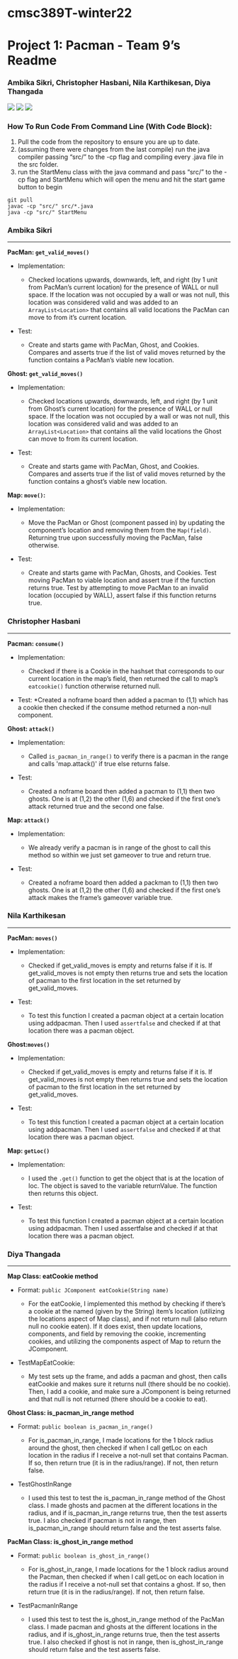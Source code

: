 # cmsc389T-winter22

# Project 1: Pacman - Team 9’s Readme

###      Ambika Sikri, Christopher Hasbani, Nila Karthikesan, Diya Thangada

![](2022-01-10-14-20-00.png)
![](2022-01-10-14-14-54.png)
![](2022-01-10-14-17-30.png)


### How To Run Code From Command Line (With Code Block):
1. Pull the code from the repository to ensure you are up to date.
2. (assuming there were changes from the last compile) run the java compiler passing “src/” to the -cp flag and compiling every .java file in the src folder.
3. run the StartMenu class with the java command and pass “src/” to the -cp flag and StartMenu which will open the menu and hit the start game button to begin
```
git pull
javac -cp "src/" src/*.java
java -cp "src/" StartMenu
```

### Ambika Sikri
***
**PacMan: `get_valid_moves()`** 
* Implementation: 
    * Checked locations upwards, downwards, left, and right (by 1 unit from PacMan’s current location) for the presence of WALL or null space. If the location was not occupied by a wall or was not null, this location was considered valid and was added to an `ArrayList<Location>` that contains all valid locations the PacMan can move to from it’s current location. 

* Test: 
    * Create and starts game with PacMan, Ghost, and Cookies. Compares and  asserts true if the list of valid moves returned by the function contains a PacMan’s viable new location. 

**Ghost: `get_valid_moves()`** 
* Implementation: 
    * Checked locations upwards, downwards, left, and right (by 1 unit from Ghost’s current location) for the presence of WALL or null space. If the location was not occupied by a wall or was not null, this location was considered valid and was added to an `ArrayList<Location>` that contains all the valid locations the Ghost can move to from its current location. 

* Test: 
    * Create and starts game with PacMan, Ghost, and Cookies. Compares and asserts true if the list of valid moves returned by the function contains a ghost’s viable new location. 

**Map: `move()`:**
* Implementation:
    * Move the PacMan or Ghost (component passed in) by updating the component’s location and removing them from the `Map(field)`. Returning true upon successfully moving the PacMan, false otherwise. 

* Test: 
    * Create and starts game with PacMan, Ghosts, and Cookies. Test moving PacMan to viable location and assert true if the function returns true. Test by attempting to move PacMan to an invalid location (occupied by WALL), assert false if this function returns true. 

### Christopher Hasbani
***
**Pacman: `consume()`**
* Implementation: 
    * Checked if there is a Cookie in the hashset that corresponds to our current location in the map’s field, then returned the call to map’s `eatcookie()` function otherwise returned null.

* Test: 
    *Created a noframe board then added a pacman to (1,1) which has a cookie then checked if the consume method returned a non-null component.

**Ghost: `attack()`**
* Implementation:
    * Called `is_pacman_in_range()` to verify there is a pacman in the range and calls 'map.attack()' if true else returns false.

* Test: 
    * Created a noframe board then added a pacman to (1,1) then two ghosts. One is at (1,2) the other (1,6) and checked if the first one’s attack returned true and the second one false.

**Map: `attack()`**
* Implementation: 
    * We already verify a pacman is in range of the ghost to call this method so within we just set gameover to true and return true.

* Test: 
    * Created a noframe board then added a packman to (1,1) then two ghosts. One is at (1,2) the other (1,6) and checked if the first one’s attack makes the frame’s gameover variable true.

### Nila Karthikesan
***
**PacMan: `moves()`** 
* Implementation: 
    * Checked if get_valid_moves is empty and returns false if it is. If get_valid_moves is not empty then returns true and sets the location of pacman to the first location in the set returned by get_valid_moves. 

* Test: 
    * To test this function I created a pacman object at a certain location using addpacman. Then I used `assertfalse` and checked if at that location there was a pacman object. 

**Ghost:`moves()`** 
* Implementation:
    * Checked if get_valid_moves is empty and returns false if it is. If get_valid_moves is not empty then returns true and sets the location of pacman to the first location in the set returned by get_valid_moves. 

* Test:
    * To test this function I created a pacman object at a certain location using addpacman. Then I used `assertfalse` and checked if at that location there was a pacman object. 

**Map: `getLoc()`**
* Implementation: 
    * I used the `.get()` function to get the object that is at the location of loc. The object is saved to the variable returnValue. The function then returns this object. 

* Test:
    * To test this function I created a pacman object at a certain location  using addpacman. Then I used assertfalse and checked if at that location there was a pacman object. 


### Diya Thangada
***
**Map Class: eatCookie method**

* Format: `public JComponent eatCookie(String name)`
    * For the eatCookie, I implemented this method by checking if there’s a cookie at the named (given by the String) item’s location (utilizing the locations aspect of Map class), and if not return null (also return null no cookie eaten). If it does exist, then update locations, components, and field by removing the cookie, incrementing cookies, and utilizing the components aspect of Map to return the JComponent.

* TestMapEatCookie: 
    * My test sets up the frame, and adds a pacman and ghost, then calls eatCookie and makes sure it returns null (there should be no cookie). Then, I add a cookie, and make sure a JComponent is being returned and that null is not returned (there should be a cookie to eat).

**Ghost Class: is_pacman_in_range method**

* Format: `public boolean is_pacman_in_range()`
    * For is_pacman_in_range, I made locations for the 1 block radius around the ghost, then checked if when I call getLoc on each location in the radius if I receive a not-null set that contains Pacman. If so, then return true (it is in the radius/range). If not, then return false.

* TestGhostInRange
    * I used this test to test the is_pacman_in_range method of the Ghost class. I made ghosts and pacmen at the different locations in the radius, and if is_pacman_in_range returns true, then the test asserts true. I also checked if pacman is not in range, then is_pacman_in_range should return false and the test asserts false.

**PacMan Class: is_ghost_in_range method**

* Format: `public boolean is_ghost_in_range()`
    * For is_ghost_in_range, I made locations for the 1 block radius around the Pacman, then checked if when I call getLoc on each location in the radius if I receive a not-null set that contains a ghost. If so, then return true (it is in the radius/range). If not, then return false.

* TestPacmanInRange
    * I used this test to test the is_ghost_in_range method of the PacMan class. I made pacman and ghosts at the different locations in the radius, and if is_ghost_in_range returns true, then the test asserts true. I also checked if ghost is not in range, then is_ghost_in_range should return false and the test asserts false.


